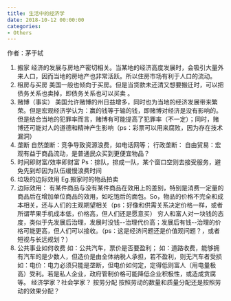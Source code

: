 ```yaml
---
title: 生活中的经济学
date: 2018-10-12 00:00:00
categories:
- Others
---
```

作者：茅于轼

1. 搬家
经济的发展与房地产密切相关。当某地的经济高度发展时，会吸引大量外来人口，因而当地的房地产也非常活跃。所以住房市场有利于人口的流动。
2.  租房与买房
美国一般也倾向于买房。但是当贷款未还清又想要搬迁时，可以把债务关系也卖掉，即债务关系也可以买卖  。
3. 赌博（事实）
美国允许赌博的州日益增多，同时也为当地的经济发展带来繁荣。但是宏观经济学认为：赢的钱等于输的钱，即赌博对经济是没有影响的。但是结合当地的犯罪率而言，赌博有可能提高了犯罪率（不一定）；同时，赌博还可能对人的道德和精神产生影响（ps：彩票可以用来腐败，因为存在技术漏洞）
4. 垄断
自然垄断：竞争导致资源浪费，如电话网等；
行政垄断：
自由贸易：宏观有益于商品流动，是普通民众买到更便宜物品？
5. 时间即财富/效率即财富
Ps：排队，排成一队，某个窗口空则去接受服务，避免先到却因为队伍缓慢浪费时间
6. 垃圾的边际效用
Eg.搬家时的物品拍卖
7. 边际效用：
有某件商品与没有某件商品在效用上的差别，特别是消费一定量的商品后在增加单位商品的效用，如吃饱后的面包。So，物品的价格不完全和成本相关，还与人们的主观期望相关（ps：好像和供需关系决定价格一样，或者所谓苹果手机成本低，价格高，但人们还是愿意买）
穷人和富人对一块钱的态度，类似于先发展后治理，发展时没钱--治理代价高；发展后有钱--治理的价格可能更高，但人们可以接收。（ps：这是经济问题还是价值观问题？，或者短视与长远规划？）
8. 公共事业如何收费
如：公共汽车，票价是否要盈利；
如：道路收费，能够拥有汽车的是少数人，但造价是由全体纳税人承担，若不盈利，则无汽车者受损
如：电价：电力必须只能是垄断，但电价如何定，定得低则富人（用电量极高）受利。若是私人企业，政府管制价格可能降低企业积极性，或造成贪腐等。
经济学家？社会学家？
按劳分配
按照劳动的数量和质量分配还是按照劳动的效果分配？

